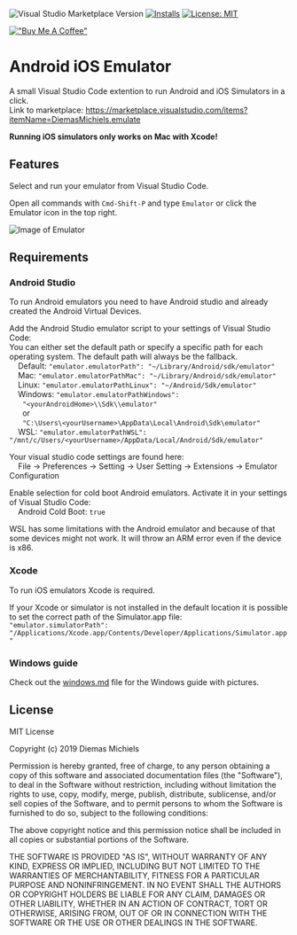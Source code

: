![Visual Studio Marketplace Version](https://img.shields.io/visual-studio-marketplace/v/DiemasMichiels.emulate)
[![Installs](https://img.shields.io/visual-studio-marketplace/i/DiemasMichiels.emulate)](https://marketplace.visualstudio.com/items?itemName=DiemasMichiels.emulate)
[![License: MIT](https://img.shields.io/badge/License-MIT-yellow.svg)](https://opensource.org/licenses/MIT)

[!["Buy Me A Coffee"](https://www.buymeacoffee.com/assets/img/custom_images/orange_img.png)](https://www.buymeacoffee.com/diemas)

# Android iOS Emulator

A small Visual Studio Code extention to run Android and iOS Simulators in a click.  
Link to marketplace: https://marketplace.visualstudio.com/items?itemName=DiemasMichiels.emulate

**Running iOS simulators only works on Mac with Xcode!**

## Features

Select and run your emulator from Visual Studio Code.

Open all commands with `Cmd-Shift-P` and type `Emulator` or click the Emulator icon in the top right.

![Image of Emulator](https://raw.githubusercontent.com/DiemasMichiels/emulator/main/images/emulator.gif)

## Requirements

### Android Studio

To run Android emulators you need to have Android studio and already created the Android Virtual Devices.

Add the Android Studio emulator script to your settings of Visual Studio Code:  
You can either set the default path or specify a specific path for each operating system. The default path will always be the fallback.  
&nbsp;&nbsp;&nbsp;&nbsp;Default: `"emulator.emulatorPath": "~/Library/Android/sdk/emulator"`  
&nbsp;&nbsp;&nbsp;&nbsp;Mac: `"emulator.emulatorPathMac": "~/Library/Android/sdk/emulator"`  
&nbsp;&nbsp;&nbsp;&nbsp;Linux: `"emulator.emulatorPathLinux": "~/Android/Sdk/emulator"`  
&nbsp;&nbsp;&nbsp;&nbsp;Windows: `"emulator.emulatorPathWindows":`  
&nbsp;&nbsp;&nbsp;&nbsp;&nbsp;&nbsp;`"<yourAndroidHome>\\Sdk\\emulator"`  
&nbsp;&nbsp;&nbsp;&nbsp;&nbsp;&nbsp;or  
&nbsp;&nbsp;&nbsp;&nbsp;&nbsp;&nbsp;`"C:\Users\<yourUsername>\AppData\Local\Android\Sdk\emulator"`  
&nbsp;&nbsp;&nbsp;&nbsp;WSL: `"emulator.emulatorPathWSL": "/mnt/c/Users/<yourUsername>/AppData/Local/Android/Sdk/emulator"`

Your visual studio code settings are found here:  
&nbsp;&nbsp;&nbsp;&nbsp;File -> Preferences -> Setting -> User Setting -> Extensions -> Emulator Configuration

Enable selection for cold boot Android emulators. Activate it in your settings of Visual Studio Code:  
&nbsp;&nbsp;&nbsp;&nbsp;Android Cold Boot: `true`

WSL has some limitations with the Android emulator and because of that some devices might not work. It will throw an ARM error even if the device is x86.

### Xcode

To run iOS emulators Xcode is required.

If your Xcode or simulator is not installed in the default location it is possible to set the correct path of the Simulator.app file:  
`"emulator.simulatorPath": "/Applications/Xcode.app/Contents/Developer/Applications/Simulator.app"`

### Windows guide

Check out the [windows.md](https://github.com/DiemasMichiels/emulator/blob/main/WINDOWS.md) file for the Windows guide with pictures.

## License

MIT License

Copyright (c) 2019 Diemas Michiels

Permission is hereby granted, free of charge, to any person obtaining a copy
of this software and associated documentation files (the "Software"), to deal
in the Software without restriction, including without limitation the rights
to use, copy, modify, merge, publish, distribute, sublicense, and/or sell
copies of the Software, and to permit persons to whom the Software is
furnished to do so, subject to the following conditions:

The above copyright notice and this permission notice shall be included in all
copies or substantial portions of the Software.

THE SOFTWARE IS PROVIDED "AS IS", WITHOUT WARRANTY OF ANY KIND, EXPRESS OR
IMPLIED, INCLUDING BUT NOT LIMITED TO THE WARRANTIES OF MERCHANTABILITY,
FITNESS FOR A PARTICULAR PURPOSE AND NONINFRINGEMENT. IN NO EVENT SHALL THE
AUTHORS OR COPYRIGHT HOLDERS BE LIABLE FOR ANY CLAIM, DAMAGES OR OTHER
LIABILITY, WHETHER IN AN ACTION OF CONTRACT, TORT OR OTHERWISE, ARISING FROM,
OUT OF OR IN CONNECTION WITH THE SOFTWARE OR THE USE OR OTHER DEALINGS IN THE
SOFTWARE.

